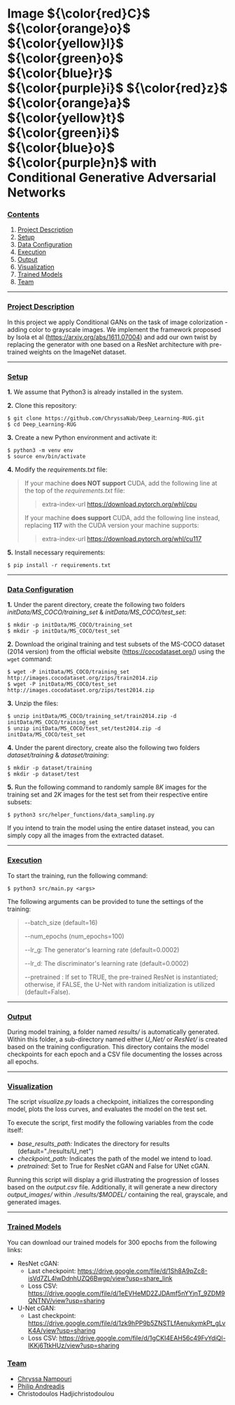 # Image ${\color{red}C}$ ${\color{orange}o}$ ${\color{yellow}l}$ ${\color{green}o}$ ${\color{blue}r}$ ${\color{purple}i}$ ${\color{red}z}$ ${\color{orange}a}$ ${\color{yellow}t}$ ${\color{green}i}$ ${\color{blue}o}$ ${\color{purple}n}$ with <br /> Conditional Generative Adversarial Networks

### [**Contents**](#)
1. [Project Description](#descr)
1. [Setup](#setup)
2. [Data Configuration](#dataset)
3. [Execution](#execution)
4. [Output](#output)
5. [Visualization](#visualization)
6. [Trained Models](#trained)
7. [Team](#team)

---

### [**Project Description**](#) <a name="descr"></a>

In this project we apply Conditional GANs on the task of image colorization - adding color to grayscale images. We implement the framework proposed by Isola et al (https://arxiv.org/abs/1611.07004) and add our own twist by replacing the generator with one based on a ResNet architecture with pre-trained weights on the ImageNet dataset.

---

### [**Setup**](#) <a name="setup"></a>

**1.** We assume that Python3 is already installed in the system.


**2.** Clone this repository:

``` shell
$ git clone https://github.com/ChryssaNab/Deep_Learning-RUG.git
$ cd Deep_Learning-RUG
```

**3.** Create a new Python environment and activate it:

``` shell
$ python3 -m venv env
$ source env/bin/activate
```

**4.** Modify the *requirements.txt* file: 

> If your machine **does NOT support** CUDA, add the following line at the top of the *requirements.txt* file:
>> extra-index-url https://download.pytorch.org/whl/cpu
>
> If your machine **does support** CUDA, add the following line instead, replacing **117** with the CUDA version your machine supports:
>> extra-index-url https://download.pytorch.org/whl/cu117

**5.** Install necessary requirements:

``` shell
$ pip install -r requirements.txt
```

---

### [**Data Configuration**](#) <a name="dataset"></a>

**1.** Under the parent directory, create the following two folders *initData/MS_COCO/training_set* & *initData/MS_COCO/test_set*:

``` shell
$ mkdir -p initData/MS_COCO/training_set
$ mkdir -p initData/MS_COCO/test_set
```

**2.** Download the original training and test subsets of the MS-COCO dataset (2014 version) from the official website (https://cocodataset.org/) using the `wget` command:

``` shell
$ wget -P initData/MS_COCO/training_set http://images.cocodataset.org/zips/train2014.zip
$ wget -P initData/MS_COCO/test_set http://images.cocodataset.org/zips/test2014.zip
```

**3.** Unzip the files:
``` shell
$ unzip initData/MS_COCO/training_set/train2014.zip -d initData/MS_COCO/training_set
$ unzip initData/MS_COCO/test_set/test2014.zip -d initData/MS_COCO/test_set
```

**4.** Under the parent directory, create also the following two folders *dataset/training* & *dataset/training*:

``` shell
$ mkdir -p dataset/training
$ mkdir -p dataset/test
```

**5.** Run the following command to randomly sample 8*K* images for the training set and 2*K* images for the test set from their respective entire subsets:

``` shell
$ python3 src/helper_functions/data_sampling.py
```

If you intend to train the model using the entire dataset instead, you can simply copy all the images from the extracted dataset.

---

### [**Execution**](#) <a name="execution"></a>

To start the training, run the following command: 

``` shell
$ python3 src/main.py <args>
```

The following arguments can be provided to tune the settings of the training:

> --batch_size (default=16)
> 
> --num_epochs (num_epochs=100)
> 
> --lr_g: The generator's learning rate (default=0.0002)
> 
> --lr_d: The discriminator's learning rate (default=0.0002)
> 
> --pretrained : If set to TRUE, the pre-trained ResNet is instantiated; otherwise, if FALSE, the U-Net with random initialization is utilized (default=False).


---

### [**Output**](#) <a name="output"></a>

During model training, a folder named *results/* is automatically generated. Within this folder, a sub-directory named either *U_Net/* or *ResNet/* is created based on the training configuration. This directory contains the model checkpoints for each epoch and a CSV file documenting the losses across all epochs.

---
### [**Visualization**](#) <a name="visualization"></a>

The script *visualize.py* loads a checkpoint, initializes the corresponding model, plots the loss curves, and evaluates the model on the test set.

To execute the script, first modify the following variables from the code itself:
- *base_results_path:*  Indicates the directory for results (default="./results/U_net")
- *checkpoint_path:* Indicates the path of the model we intend to load.
- *pretrained:* Set to True for ResNet cGAN and False for UNet cGAN.
  
Running this script will display a grid illustrating the progression of losses based on the *output.csv* file. Additionally, it will generate a new directory *output_images/* within *./results/$MODEL/* containing the real, grayscale, and generated images.

---

### [**Trained Models**](#) <a name="trained"></a>

You can download our trained models for 300 epochs from the following links:
- ResNet cGAN: 
  - Last checkpoint: https://drive.google.com/file/d/1Sh8A9pZc8-isVd7ZL4lwDdnhUZQ6Bwgp/view?usp=share_link
  - Loss CSV: https://drive.google.com/file/d/1eEVHeMD2ZJDAmf5nYYjnT_9ZDM9QNTNV/view?usp=sharing
- U-Net cGAN: 
  - Last checkpoint: https://drive.google.com/file/d/1zk9hPP9b5ZNSTLfAenukymkPt_gLvK4A/view?usp=sharing
  - Loss CSV: https://drive.google.com/file/d/1gCKI4EAH56c49FvYdiQl-IKKj6TtkHUz/view?usp=sharing

### [**Team**](#) <a name="team"></a>

- [Chryssa Nampouri](https://github.com/ChryssaNab)
- [Philip Andreadis](https://github.com/philip-andreadis)
- Christodoulos Hadjichristodoulou
